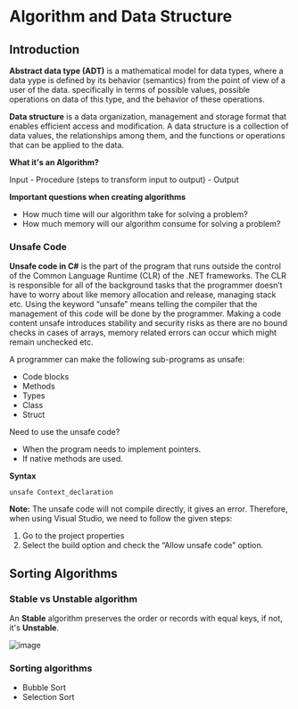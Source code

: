 # Algorithm and Data Structure
## Introduction
**Abstract data type (ADT)** is a mathematical model for data types, where a data yype is defined by its behavior (semantics) from the point of view of a user of the data. specifically in terms of possible values, possible operations on data of this type, and the behavior of these operations.

**Data structure** is a data organization, management and storage format that enables efficient access and modification. A data structure is a collection of data values, the relationships among them, and the functions or operations that can be applied to the data.

**What it's an Algorithm?**

Input - Procedure (steps to transform input to output) - Output

**Important questions when creating algorithms**
- How much time will our algorithm take for solving a problem?
- How much memory will our algorithm consume for solving a problem?

### Unsafe Code

**Unsafe code in C#** is the part of the program that runs outside the control of the Common Language Runtime (CLR) of the .NET frameworks. The CLR is responsible for all of the background tasks that the programmer doesn’t have to worry about like memory allocation and release, managing stack etc. Using the keyword “unsafe” means telling the compiler that the management of this code will be done by the programmer. Making a code content unsafe introduces stability and security risks as there are no bound checks in cases of arrays, memory related errors can occur which might remain unchecked etc.

A programmer can make the following sub-programs as unsafe:
- Code blocks
- Methods
- Types
- Class
- Struct

Need to use the unsafe code?
- When the program needs to implement pointers.
- If native methods are used.

**Syntax**

```
unsafe Context_declaration
```

**Note:** The unsafe code will not compile directly, it gives an error. Therefore, when using Visual Studio, we need to follow the given steps:
1) Go to the project properties
2) Select the build option and check the “Allow unsafe code” option.

## Sorting Algorithms
### Stable vs Unstable algorithm
An **Stable** algorithm preserves the order or records with equal keys, if not, it's **Unstable**.

![image](https://user-images.githubusercontent.com/13497579/188289683-b8611663-71fb-41e9-926a-1fb7bdc6084a.png)

### Sorting algorithms
- Bubble Sort
- Selection Sort

